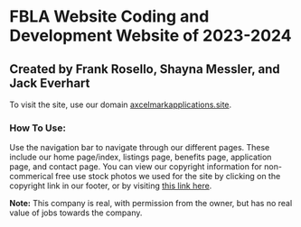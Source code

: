 <h1>FBLA Website Coding and Development Website of 2023-2024</h1>
<h2>Created by Frank Rosello, Shayna Messler, and Jack Everhart</h2>
<p>To visit the site, use our domain <a href="https://axcelmarkapplications.site">axcelmarkapplications.site</a>.</p>
<h3>How To Use: </h3>
<p> Use the navigation bar to navigate through our different pages. These include our home page/index, listings page, benefits page, application page, and contact page. You can view our copyright information for non-commerical free use stock photos we used for the site by clicking on the copyright link in our footer, or by visiting <a href='https://axcelmarkapplications.site/copyright.html'>this link here</a>.
<p><strong>Note:</strong> This company is real, with permission from the owner, but has no real value of jobs towards the company.</p>
